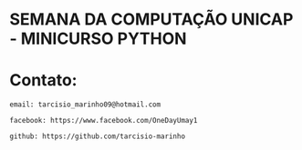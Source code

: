 # SEMANA DA COMPUTAÇÃO UNICAP - MINICURSO PYTHON 





# Contato:

    email: tarcisio_marinho09@hotmail.com
    
    facebook: https://www.facebook.com/OneDayUmay1

    github: https://github.com/tarcisio-marinho

